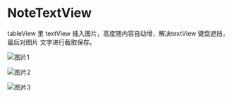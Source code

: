 # NoteTextView
tableView 里 textView  插入图片，高度随内容自动增，解决textView 键盘遮挡，最后对图片 文字进行截取保存。

![图片1](http://7xqhpe.com1.z0.glb.clouddn.com/IMG_1032.jpg!qyanBlog)


![图片2](http://7xqhpe.com1.z0.glb.clouddn.com/IMG_1031.jpg!qyanBlog)



![图片3](http://7xqhpe.com1.z0.glb.clouddn.com/IMG_1030.jpg!qyanBlog)
